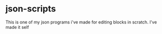 # json-scripts
This is one of my json programs i've made for editing blocks in scratch. I've made it self

